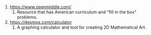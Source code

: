 1. https://www.openmiddle.com/
	1. Resource that has American curriculum and "fill in the box" problems.
2. https://desmos.com/calculator
	1. A graphing calculator and tool for creating 2D Mathematical Art.